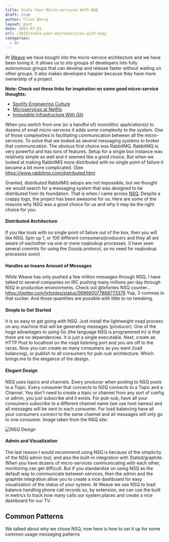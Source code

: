 ```yaml
---
title: Scale Your Micro-services With NSQ
draft: true
author: Clint Berry
layout: post
date: 2015-07-01  
url: /2015/scale-your-microservices-with-nsq/
categories:
  - Go
---
```


At <a href="http://getweave.com" target="_blank">Weave</a> we have bought into the micro-service architecture and we have been loving it. It allows us to silo groups of developers into fully autonomous groups that can develop and release faster without waiting on other groups. It also makes developers happier because they have more ownership of a project.

<strong>Note: Check out these links for inspiration on some good micro-service thoughts: </strong>
<ul>
    <li><a title="Spotify Engineering Culture" href="https://labs.spotify.com/2014/03/27/spotify-engineering-culture-part-1/" target="_blank">Spotify Engineering Culture</a></li>
    <li><a title="Microservices at Netflix" href="http://nginx.com/blog/microservices-at-netflix-architectural-best-practices/" target="_blank">Microservices at Netflix</a></li>
    <li><a title="Immutable Infrastructure with Docker" href="http://tech.gilt.com/post/90578399884/immutable-infrastructure-with-docker-and-ec2-gilt-at" target="_blank">Immutable Infrastructure With Gilt</a></li>
</ul>

When you switch from one (or a handful of) monolithic application(s) to dozens of small micro-services it adds some complexity to the system. One of those complexities is facilitating communication between all the micro-services. To solve that we looked as several messaging systems to broker that communication. The obvious first choice was RabbitMQ. RabbitMQ is very powerful and has tons of features. Setup for a single box instance was relatively simple as well and it seemed like a good choice. But when we looked at making RabbitMQ more distributed with no single point of failure it became a bit more complicated. (See <a title="Distributed RabbitMQ" href="https://www.rabbitmq.com/distributed.html" target="_blank">https://www.rabbitmq.com/distributed.html</a>

Granted, distributed RabbitMQ setups are not impossible, but we thought we would search for a messaging system that was designed to be distributed from its foundation. That is when I came across <a title="NSQ" href="http://nsq.io" target="_blank">NSQ</a>. Despite a crappy logo, the project has been awesome for us. Here are some of the reasons why NSQ was a good choice for us and why it may be the right choice for you.

#### Distributed Architecture
If you like tools with no single point of failure out of the box, then you will like NSQ. Spin up 1, or 100 different consumers/producers and they all are aware of eachother via one or more nsqlookup processes. (I have seen several commits for using the Gossip protocol, so no need for nsqlookup processes soon)
#### Handles an Insane Amount of Messages
While Weave has only pushed a few million messages through NSQ, I have talked to several companies on IRC pushing many millions per day through NSQ in production environments. Check out @lxfontes NSQ counter... https://twitter.com/lxfontes/status/569660077868773376 Yup, 3 commas in that sucker. And those quantities are possible with little to no tweaking.
#### Simple to Get Started
It is so easy to get going with NSQ. Just install the lightweight nsqd process on any machine that will be generating messages (producer). One of the huge advantages to using Go (the language NSQ is programmed in) is that there are no dependencies. It is just a single executable. Next, create an HTTP Post to localhost on the nsqd listening port and you are off to the races. Now you can create as many consumers as you want (load balancing), or publish to all consumers for pub-sub architecture. Which brings me to the elegance of the design.
#### Elegant Design
NSQ uses topics and channels. Every producer when posting to NSQ posts to a Topic. Every consumer that connects to NSQ connects to a Topic and a Channel. You don't need to create a topic or channel from any sort of config or admin, you just subscribe and it exists. For pub-sub, have all your consumers subscribe to a different channel name (we use host names) and all messages will be sent to each consumer. For load balancing have all your consumers connect to the same channel and all messages will only go to one consumer. Image taken from the NSQ site:

<img src="https://f.cloud.github.com/assets/187441/1700696/f1434dc8-6029-11e3-8a66-18ca4ea10aca.gif" alt="NSQ Design" />

#### Admin and Visualization
The last reason I would recommend using NSQ is because of the simplicity of the NSQ admin tool, and also the built-in integration with Statsd/graphite. When you have dozens of micro-services communicating with each other, monitoring can get difficult. But if you standardize on using NSQ as the default way to communicate between services, then the admin and the graphite integration allow you to create a nice dashboard for easy visualization of the status of your system. At Weave we use NSQ to load balance handling phone call records so, by extension, we can use the built in metrics to track how many calls our system places and create a nice dashboard for our TV.

## Common Patterns

We talked about why we chose NSQ, now here is how to set it up for some common usage messaging patterns

#### 